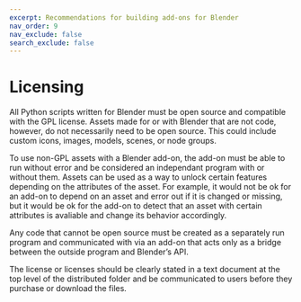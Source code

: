 ```yaml
---
excerpt: Recommendations for building add-ons for Blender
nav_order: 9
nav_exclude: false
search_exclude: false
---
```


# Licensing

All Python scripts written for Blender must be open source and compatible with the GPL license. Assets made for or with Blender that are not code, however, do not necessarily need to be open source. This could include custom icons, images, models, scenes, or node groups.

To use non-GPL assets with a Blender add-on, the add-on must be able to run without error and be considered an independant program with or without them. Assets can be used as a way to unlock certain features depending on the attributes of the asset. For example, it would not be ok for an add-on to depend on an asset and error out if it is changed or missing, but it would be ok for the add-on to detect that an asset with certain attributes is avaliable and change its behavior accordingly.

Any code that cannot be open source must be created as a separately run program and communicated with via an add-on that acts only as a bridge between the outside program and Blender’s API.

The license or licenses should be clearly stated in a text document at the top level of the distributed folder and be communicated to users before they purchase or download the files.